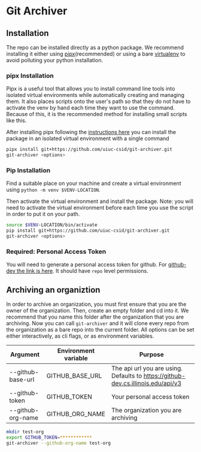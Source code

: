 # Git Archiver

## Installation

The repo can be installed directly as a python package. We recommend installing it either using [pipx](https://github.com/pypa/pipx)(recommended) or using a bare [virtualenv](https://docs.python.org/3/library/venv.html) to avoid polluting your python installation.

### pipx Installation

Pipx is a useful tool that allows you to install command line tools into isolated virtual environments while automatically creating and managing them. It also places scripts onto the user's path so that they do not have to activate the venv by hand each time they want to use the command. Because of this, it is the recommended method for installing small scripts like this.

After installing pipx following the [instructions here](https://github.com/pypa/pipx#install-pipx) you can install the package in an isolated virtual environment with a single command

```bash
pipx install git+https://github.com/uiuc-csid/git-archiver.git
git-archiver <options>
```

### Pip Installation

Find a suitable place on your machine and create a virtual environment using `python -m venv $VENV-LOCATION`.

Then activate the virtual environment and install the package. Note: you will need to activate the virtual environment before each time you use the script in order to put it on your path.

```bash
source $VENV-LOCATION/bin/activate
pip install git+https://github.com/uiuc-csid/git-archiver.git
git-archiver <options>
```

### Required: Personal Access Token

You will need to generate a personal access token for github. For [github-dev the link is here](https://github-dev.cs.illinois.edu/settings/tokens). It should have `repo` level permissions.

## Archiving an organiztion

In order to archive an organization, you must first ensure that you are the owner of the organization. Then, create an empty folder and cd into it. We recommend that you name this folder after the organization that you are archiving. Now you can call `git-archiver` and it will clone every repo from the organization as a bare repo into the current folder. All options can be set either interactively, as cli flags, or as environment variables.

| Argument | Environment variable | Purpose |
|----------|----------------------|---------|
| --github-base-url | GITHUB_BASE_URL      | The api url you are using. Defaults to <https://github-dev.cs.illinois.edu/api/v3> |
| --github-token | GITHUB_TOKEN | Your personal access token |
| --github-org-name | GITHUB_ORG_NAME | The organization you are archiving |

```bash
mkdir test-org
export GITHUB_TOKEN=************
git-archiver --github-org-name test-org
```

